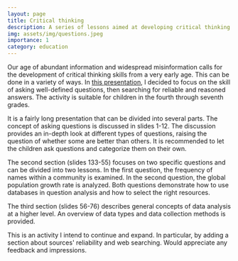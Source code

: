 ```yaml
---
layout: page
title: Critical thinking
description: A series of lessons aimed at developing critical thinking skills
img: assets/img/questions.jpeg
importance: 1
category: education
---
```


Our age of abundant information and widespread misinformation calls for the development of critical thinking skills from a very early age. This can be done in a variety of ways. In <a href="/al-folio/assets/pdf/critical_thinking.pdf">this presentation<a>, I decided to focus on the skill of asking well-defined questions, then searching for reliable and reasoned answers. The activity is suitable for children in the fourth through seventh grades.

It is a fairly long presentation that can be divided into several parts. The concept of asking questions is discussed in slides 1-12. The discussion provides an in-depth look at different types of questions, raising the question of whether some are better than others. It is recommended to let the children ask questions and categorize them on their own.

The second section (slides 133-55) focuses on two specific questions and can be divided into two lessons. In the first question, the frequency of names within a community is examined. In the second question, the global population growth rate is analyzed. Both questions demonstrate how to use databases in question analysis and how to select the right resources. 

The third section (slides 56-76) describes general concepts of data analysis at a higher level. An overview of data types and data collection methods is provided. 

This is an activity I intend to continue and expand. In particular, by adding a section about sources' reliability and web searching. Would appreciate any feedback and impressions. 
